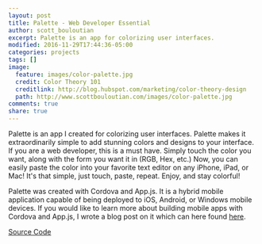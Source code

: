 ```yaml
---
layout: post
title: Palette - Web Developer Essential
author: scott_bouloutian
excerpt: Palette is an app for colorizing user interfaces.
modified: 2016-11-29T17:44:36-05:00
categories: projects
tags: []
image:
  feature: images/color-palette.jpg
  credit: Color Theory 101
  creditlink: http://blog.hubspot.com/marketing/color-theory-design
  path: http://www.scottbouloutian.com/images/color-palette.jpg
comments: true
share: true
---
```


Palette is an app I created for colorizing user interfaces. Palette makes it extraordinarily simple
to add stunning colors and designs to your interface. If you are a web developer, this is a must have.
Simply touch the color you want, along with the form you want it in (RGB, Hex, etc.) Now, you can
easily paste the color into your favorite text editor on any iPhone, iPad, or Mac! It's that simple,
just touch, paste, repeat. Enjoy, and stay colorful!

Palette was created with Cordova and App.js. It is a hybrid mobile application capable of being deployed
to iOS, Android, or Windows mobile devices. If you would like to learn more about building mobile apps
with Cordova and App.js, I wrote a blog post on it which can here found
[here]({{site.url}}/blog/cordova-app).

<div markdown="0"><a href="https://github.com/ScottBouloutian/palette" class="btn">Source Code</a></div>
